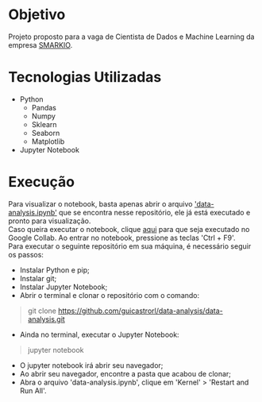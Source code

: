 # Objetivo
Projeto proposto para a vaga de Cientista de Dados e Machine Learning da empresa [SMARKIO](https://smarkio.com.br).

# Tecnologias Utilizadas
* Python
  * Pandas
  * Numpy
  * Sklearn
  * Seaborn
  * Matplotlib
* Jupyter Notebook

# Execução
Para visualizar o notebook, basta apenas abrir o arquivo ['data-analysis.ipynb'](https://github.com/guicastrorl/data-analysis/blob/main/data-analysis.ipynb) que se encontra nesse repositório, ele já está executado e pronto para visualização.<br>
Caso queira executar o notebook, clique [aqui](https://colab.research.google.com/drive/1MplHh9Cd5mVTXstdcw-nmi7VsrBt_tU2?usp=sharing) para que seja executado no Google Collab. Ao entrar no notebook, pressione as teclas 'Ctrl + F9'.<br>
Para executar o seguinte repositório em sua máquina, é necessário seguir os passos:<br>
* Instalar Python e pip;
* Instalar git;
* Instalar Jupyter Notebook;
* Abrir o terminal e clonar o repositório com o comando:
> git clone https://github.com/guicastrorl/data-analysis/data-analysis.git
* Ainda no terminal, executar o Jupyter Notebook:
> jupyter notebook
* O jupyter notebook irá abrir seu navegador;
* Ao abrir seu navegador, encontre a pasta que acabou de clonar;
* Abra o arquivo 'data-analysis.ipynb', clique em 'Kernel' > 'Restart and Run All'.
